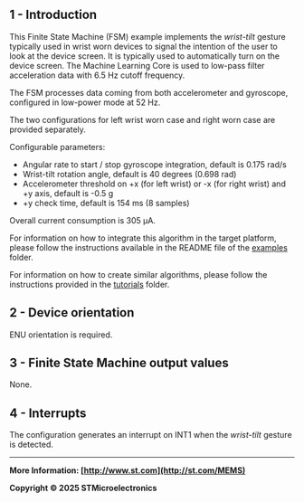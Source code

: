 ## 1 - Introduction

This Finite State Machine (FSM) example implements the *wrist-tilt* gesture typically used in wrist worn devices to signal the intention of the user to look at the device screen. It is typically used to automatically turn on the device screen. The Machine Learning Core is used to low-pass filter acceleration data with 6.5 Hz cutoff frequency.

The FSM processes data coming from both accelerometer and gyroscope, configured in low-power mode at 52 Hz.

The two configurations for left wrist worn case and right worn case are provided separately.

Configurable parameters:

- Angular rate to start / stop gyroscope integration, default is 0.175 rad/s
- Wrist-tilt rotation angle, default is 40 degrees (0.698 rad)
- Accelerometer threshold on +x (for left wrist) or -x (for right wrist) and +y axis, default is -0.5 g
- +y check time, default is 154 ms (8 samples)

Overall current consumption is 305 µA.

For information on how to integrate this algorithm in the target platform, please follow the instructions available in the README file of the [examples](../../../examples) folder.

For information on how to create similar algorithms, please follow the instructions provided in the [tutorials](../../../tutorials) folder.

## 2 - Device orientation

ENU orientation is required.

## 3 - Finite State Machine output values

None.

## 4 - Interrupts

The configuration generates an interrupt on INT1 when the *wrist-tilt* gesture is detected.

------

**More Information: [http://www.st.com](http://st.com/MEMS)**

**Copyright © 2025 STMicroelectronics**

